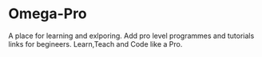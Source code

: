 # Omega-Pro
A place for learning and exlporing.
Add pro level programmes and  tutorials links for begineers.
Learn,Teach and Code like a Pro.
